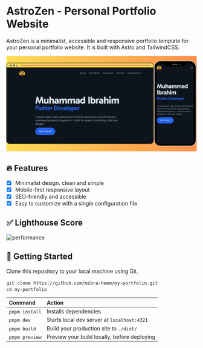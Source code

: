 # AstroZen - Personal Portfolio Website

AstroZen is a minimalist, accessible and responsive portfolio template for your personal portfolio website. It is built with Astro and TailwindCSS.

![portfolio-cover](https://github.com/mibra-heem/my-portfolio/blob/main/public/portfolio-cover.jpg)

## 🔥 Features

- [x] Minimalist design. clean and simple
- [x] Mobile-first responsive layout
- [x] SEO-friendly and accessible
- [x] Easy to customize with a single configuration file

## ✅ Lighthouse Score

![performance](https://github.com/user-attachments/assets/4f95e2ca-03f9-4996-9e34-dcd179194c58)

## 🚀 Getting Started

Clone this repository to your local machine using Git.

```scheme
git clone https://github.com/mibra-heem/my-portfolio.git
cd my-portfolio
```

| Command        | Action                                       |
| :------------- | :------------------------------------------- |
| `pnpm install` | Installs dependencies                        |
| `pnpm dev`     | Starts local dev server at `localhost:4321`  |
| `pnpm build`   | Build your production site to `./dist/`      |
| `pnpm preview` | Preview your build locally, before deploying |
